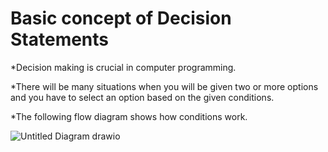 # Basic concept of Decision Statements

*Decision making is crucial in computer programming.

*There will be many situations when you will be given two or more options and you have to select an option based on the given conditions.

*The following flow diagram shows how conditions work.

![Untitled Diagram drawio](https://user-images.githubusercontent.com/67837564/181063792-5f2c453c-1400-4249-bb42-6ed6e740ed2e.png)
